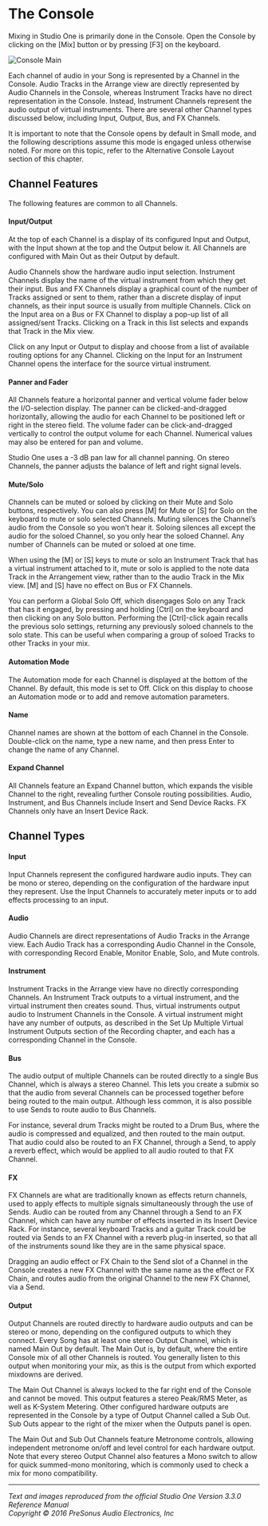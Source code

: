 # The Console
Mixing in Studio One is primarily done in the Console. Open the Console by clicking on the [Mix] button or by pressing [F3] on the keyboard.

![Console Main](Images/console-main.png)

Each channel of audio in your Song is represented by a Channel in the Console. Audio Tracks in the Arrange view are directly represented by Audio Channels in the Console, whereas Instrument Tracks have no direct representation in the Console. Instead, Instrument Channels represent the audio output of virtual instruments. There are several other Channel types discussed below, including Input, Output, Bus, and FX Channels.

It is important to note that the Console opens by default in Small mode, and the following descriptions assume this mode is engaged unless otherwise noted. For more on this topic, refer to the Alternative Console Layout section of this chapter.

## Channel Features
The following features are common to all Channels.

#### Input/Output
At the top of each Channel is a display of its configured Input and Output, with the Input shown at the top and the Output below it. All Channels are configured with Main Out as their Output by default.  

Audio Channels show the hardware audio input selection. Instrument Channels display the name of the virtual instrument from which they get their input. Bus and FX Channels display a graphical count of the number of Tracks assigned or sent to them, rather than a discrete display of input channels, as their input source is usually from multiple Channels. Click on the Input area on a Bus or FX Channel to display a pop-up list of all assigned/sent Tracks. Clicking on a Track in this list selects and expands that Track in the Mix view.  

Click on any Input or Output to display and choose from a list of available routing options for any Channel. Clicking on the Input for an Instrument Channel opens the interface for the source virtual instrument.

#### Panner and Fader

All Channels feature a horizontal panner and vertical volume fader below the I/O-selection display. The panner can be clicked-and-dragged horizontally, allowing the audio for each Channel to be positioned left or right in the stereo field. The volume fader can be click-and-dragged vertically to control the output volume for each Channel. Numerical values may also be entered for pan and volume.

Studio One uses a -3 dB pan law for all channel panning. On stereo Channels, the panner adjusts the balance of left and right signal levels.

#### Mute/Solo

Channels can be muted or soloed by clicking on their Mute and Solo buttons, respectively. You can also press [M] for Mute or [S] for Solo on the keyboard to mute or solo selected Channels. Muting silences the Channel’s audio from the Console so you won’t hear it. Soloing silences all except the audio for the soloed Channel, so you only hear the soloed Channel. Any number of Channels can be muted or soloed at one time.

When using the [M] or [S] keys to mute or solo an Instrument Track that has a virtual instrument attached to it, mute or solo is applied to the note data Track in the Arrangement view, rather than to the audio Track in the Mix view. [M] and [S] have no effect on Bus or FX Channels.

You can perform a Global Solo Off, which disengages Solo on any Track that has it engaged, by pressing and holding [Ctrl] on the keyboard and then clicking on any Solo button. Performing the [Ctrl]-click again recalls the previous solo settings, returning any previously soloed channels to the solo state. This can be useful when comparing a group of soloed Tracks to other Tracks in your mix.

#### Automation Mode

The Automation mode for each Channel is displayed at the bottom of the Channel. By default, this mode is set to Off. Click on this display to choose an Automation mode or to add and remove automation parameters.

#### Name

Channel names are shown at the bottom of each Channel in the Console. Double-click on the name, type a new name, and then press Enter to change the name of any Channel.

#### Expand Channel

All Channels feature an Expand Channel button, which expands the visible Channel to the right, revealing further Console routing possibilities. Audio, Instrument, and Bus Channels include Insert and Send Device Racks. FX Channels only have an Insert Device Rack.

## Channel Types
#### Input

Input Channels represent the configured hardware audio inputs. They can be mono or stereo, depending on the configuration of the hardware input they represent. Use the Input Channels to accurately meter inputs or to add effects processing to an input.

#### Audio

Audio Channels are direct representations of Audio Tracks in the Arrange view. Each Audio Track has a corresponding Audio Channel in the Console, with corresponding Record Enable, Monitor Enable, Solo, and Mute controls.

#### Instrument

Instrument Tracks in the Arrange view have no directly corresponding Channels. An Instrument Track outputs to a virtual instrument, and the virtual instrument then creates sound. Thus, virtual instruments output audio to Instrument Channels in the Console. A virtual instrument might have any number of outputs, as described in the Set Up Multiple Virtual Instrument Outputs section of the Recording chapter, and each has a corresponding Channel in the Console.

#### Bus

The audio output of multiple Channels can be routed directly to a single Bus Channel, which is always a stereo Channel. This lets you create a submix so that the audio from several Channels can be processed together before being routed to the main output. Although less common, it is also possible to use Sends to route audio to Bus Channels.  

For instance, several drum Tracks might be routed to a Drum Bus, where the audio is compressed and equalized, and then routed to the main output. That audio could also be routed to an FX Channel, through a Send, to apply a reverb effect, which would be applied to all audio routed to that FX Channel.

#### FX

FX Channels are what are traditionally known as effects return channels, used to apply effects to multiple signals simultaneously through the use of Sends. Audio can be routed from any Channel through a Send to an FX Channel, which can have any number of effects inserted in its Insert Device Rack. For instance, several keyboard Tracks and a guitar Track could be routed via Sends to an FX Channel with a reverb plug-in inserted, so that all of the instruments sound like they are in the same physical space.  

Dragging an audio effect or FX Chain to the Send slot of a Channel in the Console creates a new FX Channel with the same name as the effect or FX Chain, and routes audio from the original Channel to the new FX Channel, via a Send.

#### Output

Output Channels are routed directly to hardware audio outputs and can be stereo or mono, depending on the configured outputs to which they connect. Every Song has at least one stereo Output Channel, which is named Main Out by default. The Main Out is, by default, where the entire Console mix of all other Channels is routed. You generally listen to this output when monitoring your mix, as this is the output from which exported mixdowns are derived.  

The Main Out Channel is always locked to the far right end of the Console and cannot be moved. This output features a stereo Peak/RMS Meter, as well as K-System Metering. Other configured hardware outputs are represented in the Console by a type of Output Channel called a Sub Out. Sub Outs appear to the right of the mixer when the Outputs panel is open.  

The Main Out and Sub Out Channels feature Metronome controls, allowing independent metronome on/off and level control for each hardware output. Note that every stereo Output Channel also features a Mono switch to allow for quick summed-mono monitoring, which is commonly used to check a mix for mono compatibility.


---

*Text and images reproduced from the official Studio One Version 3.3.0 Reference Manual*  
*Copyright © 2016 PreSonus Audio Electronics, Inc*
